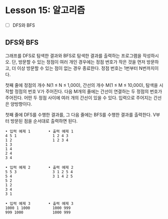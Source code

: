 # Lesson 15: 알고리즘

- [ ] DFS와 BFS

## DFS와 BFS
그래프를 DFS로 탐색한 결과와 BFS로 탐색한 결과를 출력하는 프로그램을 작성하시오. 단, 방문할 수 있는 정점이 여러 개인 경우에는 정점 번호가 작은 것을 먼저 방문하고, 더 이상 방문할 수 있는 점이 없는 경우 종료한다. 정점 번호는 1번부터 N번까지이다.  

첫째 줄에 정점의 개수 N(1 ≤ N ≤ 1,000), 간선의 개수 M(1 ≤ M ≤ 10,000), 탐색을 시작할 정점의 번호 V가 주어진다. 다음 M개의 줄에는 간선이 연결하는 두 정점의 번호가 주어진다. 어떤 두 정점 사이에 여러 개의 간선이 있을 수 있다. 입력으로 주어지는 간선은 양방향이다.  

첫째 줄에 DFS를 수행한 결과를, 그 다음 줄에는 BFS를 수행한 결과를 출력한다. V부터 방문된 점을 순서대로 출력하면 된다.  

```
• 입력 예제 1        • 출력 예제 1 
4 5 1                1 2 4 3
1 2                  1 2 3 4
1 3
1 4
2 4
3 4

• 입력 예제 2        • 출력 예제 2
5 5 3                3 1 2 5 4
5 4                  3 1 4 2 5
5 2
1 2
3 4
3 1

• 입력 예제 3        • 출력 예제 3
1000 1 1000          1000 999
999 1000             1000 999
```